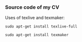 ### Source code of my CV

Uses of texlive and texmaker:

`sudo apt-get install texlive-full`

`sudo apt-get install texmaker`

